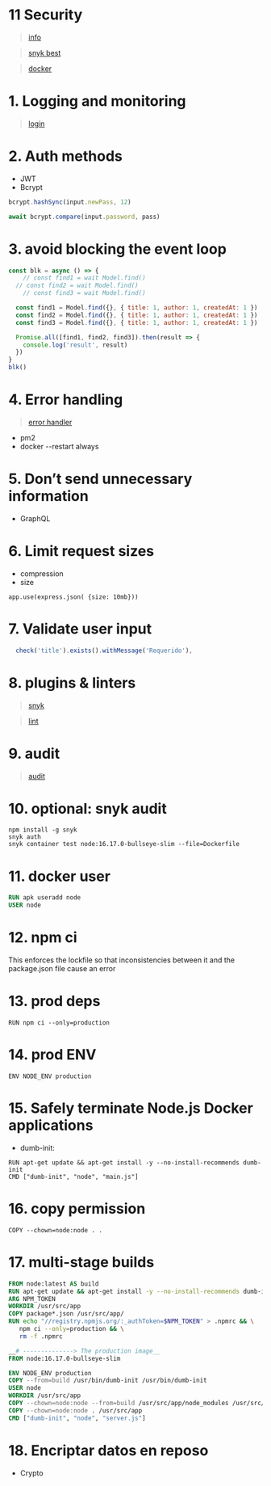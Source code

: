 # 11 Security <!-- omit in toc -->
> [info](https://nodejs.org/en/docs/guides/security)

> [snyk best](https://snyk.io/learn/nodejs-security-best-practice/#best)

> [docker](https://snyk.io/blog/10-best-practices-to-containerize-nodejs-web-applications-with-docker/)

# 1. Logging and monitoring
> [login](./08.%20Login.md)

# 2. Auth methods
- JWT
- Bcrypt
```js
bcrypt.hashSync(input.newPass, 12)

await bcrypt.compare(input.password, pass)
```

# 3. avoid blocking the event loop
```js
const blk = async () => {
	// const find1 = wait Model.find()
  // const find2 = wait Model.find()
	// const find3 = wait Model.find()

  const find1 = Model.find({}, { title: 1, author: 1, createdAt: 1 })
  const find2 = Model.find({}, { title: 1, author: 1, createdAt: 1 })
  const find3 = Model.find({}, { title: 1, author: 1, createdAt: 1 })

  Promise.all([find1, find2, find3]).then(result => {
    console.log('result', result)
  })
}
blk()
```

# 4. Error handling
> [error handler](./03.%20Error%20Handler.md)
- pm2
- docker --restart always

# 5. Don’t send unnecessary information
- GraphQL

# 6. Limit request sizes
- compression
- size
```
app.use(express.json( {size: 10mb}))
```

# 7. Validate user input
```js
  check('title').exists().withMessage('Requerido'),
```

# 8. plugins & linters
> [snyk](https://app.snyk.io/)

> [lint](https://www.npmjs.com/package/eslint-plugin-security)

# 9. audit
> [audit](./audit.md)

# 10. optional: snyk audit
```
npm install -g snyk
snyk auth
snyk container test node:16.17.0-bullseye-slim --file=Dockerfile

```

# 11. docker user
```dockerfile
RUN apk useradd node
USER node
```

# 12. npm ci
This enforces the lockfile so that inconsistencies between it and the package.json file cause an error

# 13. prod deps
```
RUN npm ci --only=production
```

# 14. prod ENV
```
ENV NODE_ENV production

```

# 15. Safely terminate Node.js Docker applications
- dumb-init:
```
RUN apt-get update && apt-get install -y --no-install-recommends dumb-init
CMD ["dumb-init", "node", "main.js"]
```

# 16. copy permission
```
COPY --chown=node:node . .
```

# 17. multi-stage builds
```dockerfile
FROM node:latest AS build
RUN apt-get update && apt-get install -y --no-install-recommends dumb-init
ARG NPM_TOKEN
WORKDIR /usr/src/app
COPY package*.json /usr/src/app/
RUN echo "//registry.npmjs.org/:_authToken=$NPM_TOKEN" > .npmrc && \
   npm ci --only=production && \
   rm -f .npmrc

__# --------------> The production image__
FROM node:16.17.0-bullseye-slim

ENV NODE_ENV production
COPY --from=build /usr/bin/dumb-init /usr/bin/dumb-init
USER node
WORKDIR /usr/src/app
COPY --chown=node:node --from=build /usr/src/app/node_modules /usr/src/app/node_modules
COPY --chown=node:node . /usr/src/app
CMD ["dumb-init", "node", "server.js"]
```

# 18. Encriptar datos en reposo
- Crypto
